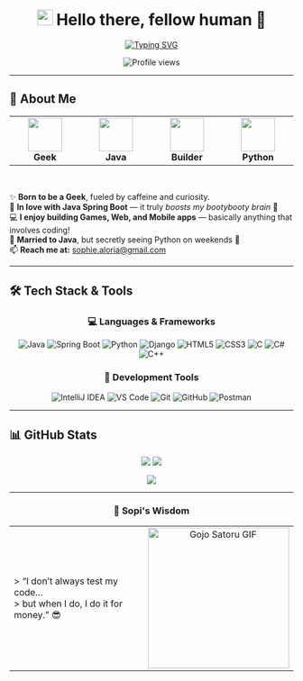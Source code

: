 <div align="center">

<!-- Animated Header -->
<h1 align="center">
  <img src="https://media.giphy.com/media/hvRJCLFzcasrR4ia7z/giphy.gif" width="28">
  Hello there, fellow human 👋
</h1>

<!-- Animated Typing -->
[![Typing SVG](https://readme-typing-svg.herokuapp.com?font=Fira+Code&weight=600&size=26&duration=4000&pause=1000&color=FF6B8B&center=true&vCenter=true&width=500&lines=I'm+Sopi+%E2%80%94+your+coder+enthusiast+%3A3;Java+Spring+Boot+Lover+%F0%9F%8C%B1;Full-Stack+Developer+%F0%9F%92%BB;Professional+Debugger+%F0%9F%98%8E)](https://git.io/typing-svg)

<!-- Profile Views -->
<p align="center">
  <img src="https://komarev.com/ghpvc/?username=sopialoria&color=ff69b4&style=flat" alt="Profile views" />
</p>

</div>

---

## 🎯 About Me

<div align="center">

<!-- Bigger Animated Icons Section -->
<table>
  <tr>
    <td align="center" width="120">
      <img src="https://media.giphy.com/media/WUlplcMpOCEmTGBtBW/giphy.gif" width="60">
      <br><b style="font-size: 16px;">Geek</b>
    </td>
    <td align="center" width="120">
      <img src="https://media.giphy.com/media/LMt9638dO8dftAjtco/giphy.gif" width="60">
      <br><b style="font-size: 16px;">Java</b>
    </td>
    <td align="center" width="120">
      <img src="https://media.giphy.com/media/KSqtZEnO10k2jBo0Vk/giphy.gif" width="60">
      <br><b style="font-size: 16px;">Builder</b>
    </td>
    <td align="center" width="120">
      <img src="https://media.giphy.com/media/VgCDAzcKvsR6OM0uWg/giphy.gif" width="60">
      <br><b style="font-size: 16px;">Python</b>
    </td>
  </tr>
</table>

</div>

<br>

<div align="left">

✨ **Born to be a Geek**, fueled by caffeine and curiosity.<br>
🚀 **In love with Java Spring Boot** — it truly *boosts my bootybooty brain* 🧠<br>
💻 **I enjoy building Games, Web, and Mobile apps** — basically anything that involves coding!<br>
💞 **Married to Java**, but secretly seeing Python on weekends 🐍<br>
📫 **Reach me at:** [sophie.aloria@gmail.com](mailto:sophie.aloria@gmail.com)

</div>

---

## 🛠️ Tech Stack & Tools

<div align="center">

### 💻 Languages & Frameworks

<!-- Programming Languages -->
<div align="center">

![Java](https://img.shields.io/badge/Java-%23ED8B00.svg?style=for-the-badge&logo=openjdk&logoColor=white)
![Spring Boot](https://img.shields.io/badge/Spring%20Boot-6DB33F?style=for-the-badge&logo=springboot&logoColor=white)
![Python](https://img.shields.io/badge/Python-3776AB?style=for-the-badge&logo=python&logoColor=white)
![Django](https://img.shields.io/badge/Django-092E20?style=for-the-badge&logo=django&logoColor=white)
![HTML5](https://img.shields.io/badge/HTML5-E34F26?style=for-the-badge&logo=html5&logoColor=white)
![CSS3](https://img.shields.io/badge/CSS3-1572B6?style=for-the-badge&logo=css3&logoColor=white)
![C](https://img.shields.io/badge/C-A8B9CC?style=for-the-badge&logo=c&logoColor=white)
![C#](https://img.shields.io/badge/C%23-239120?style=for-the-badge&logo=csharp&logoColor=white)
![C++](https://img.shields.io/badge/C++-00599C?style=for-the-badge&logo=cplusplus&logoColor=white)

</div>

### 🎨 Development Tools

<div align="center">

![IntelliJ IDEA](https://img.shields.io/badge/IntelliJIDEA-000000.svg?style=for-the-badge&logo=intellij-idea&logoColor=white)
![VS Code](https://img.shields.io/badge/VS%20Code-007ACC?style=for-the-badge&logo=visual-studio-code&logoColor=white)
![Git](https://img.shields.io/badge/Git-F05032?style=for-the-badge&logo=git&logoColor=white)
![GitHub](https://img.shields.io/badge/GitHub-181717?style=for-the-badge&logo=github&logoColor=white)
![Postman](https://img.shields.io/badge/Postman-FF6C37?style=for-the-badge&logo=postman&logoColor=white)

</div>

</div>

---

## 📊 GitHub Stats

<div align="center">

<!-- GitHub Stats Cards -->
![](https://github-readme-stats.vercel.app/api?username=sophie546&show_icons=true&theme=radical&hide_border=true)
![](https://github-readme-streak-stats.herokuapp.com/?user=sophie546&theme=radical&hide_border=true)

<!-- Most Used Languages -->
![](https://github-readme-stats.vercel.app/api/top-langs/?username=sophie546&layout=compact&theme=radical&hide_border=true)

</div>

---

<div align="center">

### 🎯 Sopi's Wisdom

|  |  |
|:--|:--:|
| > “I don’t always test my code…  <br> > but when I do, I do it for money.” 😎 | <img src="https://i.pinimg.com/originals/82/0a/35/820a3503f1de10eeb1307ada52a44882.gif" width="250" alt="Gojo Satoru GIF"> |







